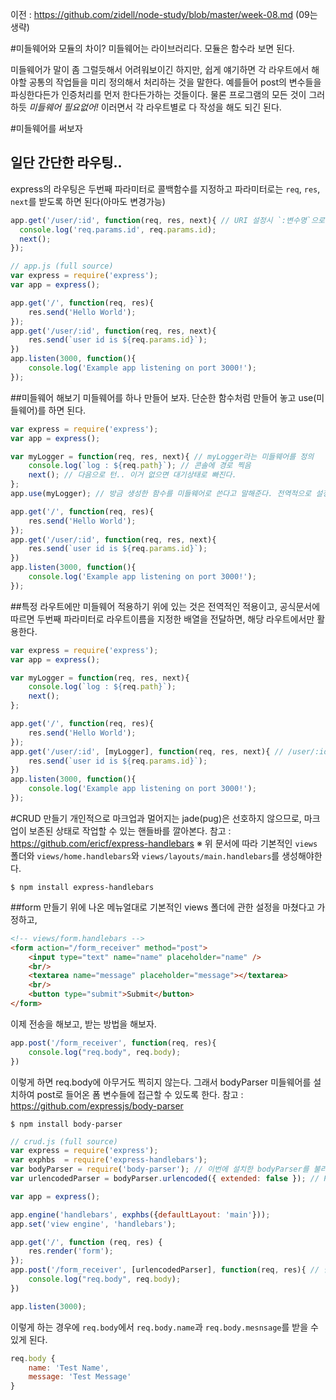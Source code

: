 이전 : https://github.com/zidell/node-study/blob/master/week-08.md (09는 생략)


#미들웨어와 모듈의 차이?
미들웨어는 라이브러리다. 모듈은 함수라 보면 된다.

미들웨어가 말이 좀 그럴듯해서 어려워보이긴 하지만, 쉽게 얘기하면 각 라우트에서 해야할 공통의 작업들을 미리 정의해서 처리하는 것을 말한다. 예를들어 post의 변수들을 파싱한다든가 인증처리를 먼저 한다든가하는 것들이다. 물론 프로그램의 모든 것이 그러하듯 *미들웨어 필요없어!* 이러면서 각 라우트별로 다 작성을 해도 되긴 된다.

#미들웨어를 써보자
## 일단 간단한 라우팅..
express의 라우팅은 두번째 파라미터로 콜백함수를 지정하고 파라미터로는 `req`, `res`, `next`를 받도록 하면 된다(아마도 변경가능)
```javascript
app.get('/user/:id', function(req, res, next){ // URI 설정시 `:변수명`으로 설정하면 콜백에서 req.params[`변수명`]으로 사용 가능
  console.log('req.params.id', req.params.id);
  next();
});
```

```javascript
// app.js (full source)
var express = require('express');
var app = express();

app.get('/', function(req, res){
	res.send('Hello World');
});
app.get('/user/:id', function(req, res, next){
	res.send(`user id is ${req.params.id}`);
})
app.listen(3000, function(){
	console.log('Example app listening on port 3000!');
});
```

##미들웨어 해보기
미들웨어를 하나 만들어 보자. 단순한 함수처럼 만들어 놓고 use(미들웨어)를 하면 된다.
```javascript
var express = require('express');
var app = express();

var myLogger = function(req, res, next){ // myLogger라는 미들웨어를 정의
	console.log(`log : ${req.path}`); // 콘솔에 경로 찍음
	next(); // 다음으로 턴.. 이거 없으면 대기상태로 빠진다.
};
app.use(myLogger); // 방금 생성한 함수를 미들웨어로 쓴다고 말해준다. 전역적으로 설정된다.

app.get('/', function(req, res){
	res.send('Hello World');
});
app.get('/user/:id', function(req, res, next){
	res.send(`user id is ${req.params.id}`);
})
app.listen(3000, function(){
	console.log('Example app listening on port 3000!');
});
```

##특정 라우트에만 미들웨어 적용하기
위에 있는 것은 전역적인 적용이고, 공식문서에 따르면 두번째 파라미터로 라우트이름을 지정한 배열을 전달하면, 해당 라우트에서만 활용한다.
```javascript
var express = require('express');
var app = express();

var myLogger = function(req, res, next){
	console.log(`log : ${req.path}`);
	next();
};

app.get('/', function(req, res){
	res.send('Hello World');
});
app.get('/user/:id', [myLogger], function(req, res, next){ // /user/:id에 대해서만 myLogger를 실행하도록 지정한다. 
	res.send(`user id is ${req.params.id}`);
})
app.listen(3000, function(){
	console.log('Example app listening on port 3000!');
});
```

#CRUD 만들기
개인적으로 마크업과 멀어지는 jade(pug)은 선호하지 않으므로, 마크업이 보존된 상태로 작업할 수 있는 핸들바를 깔아본다.
참고 : https://github.com/ericf/express-handlebars
※ 위 문서에 따라 기본적인 `views` 폴더와 `views/home.handlebars`와 `views/layouts/main.handlebars`를 생성해야한다.
```
$ npm install express-handlebars
```
##form 만들기
위에 나온 메뉴얼대로 기본적인 views 폴더에 관한 설정을 마쳤다고 가정하고,
```html
<!-- views/form.handlebars -->
<form action="/form_receiver" method="post">
	<input type="text" name="name" placeholder="name" />
	<br/>
	<textarea name="message" placeholder="message"></textarea>
	<br/>
	<button type="submit">Submit</button>
</form>
```
이제 전송을 해보고, 받는 방법을 해보자.
```javascript
app.post('/form_receiver', function(req, res){
	console.log("req.body", req.body);
})
```
이렇게 하면 req.body에 아무거도 찍히지 않는다. 그래서 bodyParser 미들웨어를 설치하여 post로 들어온 폼 변수들에 접근할 수 있도록 한다.
참고 : https://github.com/expressjs/body-parser
```
$ npm install body-parser
```
```javascript
// crud.js (full source)
var express = require('express');
var exphbs  = require('express-handlebars');
var bodyParser = require('body-parser'); // 이번에 설치한 bodyParser를 불러들이고
var urlencodedParser = bodyParser.urlencoded({ extended: false }); // POST로 들어오면 url_encode가 되나부다(불확실)

var app = express();

app.engine('handlebars', exphbs({defaultLayout: 'main'}));
app.set('view engine', 'handlebars');

app.get('/', function (req, res) {
    res.render('form');
});
app.post('/form_receiver', [urlencodedParser], function(req, res){ // 받는 쪽 라우트에서 들어온 정보를 파싱할 수 있는 미들웨어를 연결해준다. 미들웨어가 하나인 경우에는 배열로 전달하지 않아도 되는 듯하지만 통일성을 위해..
	console.log("req.body", req.body);
})

app.listen(3000);
```
이렇게 하는 경우에 `req.body`에서 `req.body.name`과 `req.body.mesnsage`를 받을 수 있게 된다.
```javascript	
req.body { 
	name: 'Test Name', 
	message: 'Test Message' 
}
```
